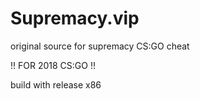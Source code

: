 # Supremacy.vip
original source for supremacy CS:GO cheat

!! FOR 2018 CS:GO !!

build with release x86
